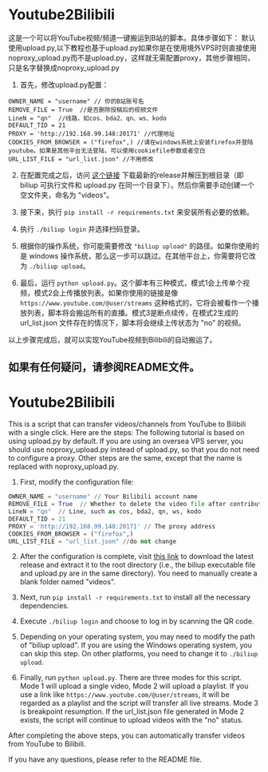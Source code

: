 # Youtube2Bilibili
这是一个可以将YouTube视频/频道一键搬运到B站的脚本。具体步骤如下：
默认使用upload.py,以下教程也基于upload.py如果你是在使用境外VPS时则直接使用noproxy_upload.py而不是upload.py，这样就无需配置proxy，其他步骤相同，只是名字替换成noproxy_upload.py
1. 首先，修改upload.py配置：
```
OWNER_NAME = "username" // 你的B站账号名
REMOVE_FILE = True  //是否删除投稿后的视频文件
LineN = "qn"  //线路，如cos、bda2、qn、ws、kodo
DEFAULT_TID = 21
PROXY = 'http://192.168.99.148:20171' //代理地址
COOKIES_FROM_BROWSER = ("firefox",) //请在windows系统上安装firefox并登陆youtube。如果是其他平台无法登陆，可以使用cookiefile参数或者空白
URL_LIST_FILE = "url_list.json" //不用修改
```

2. 在配置完成之后，访问 [这个链接](https://github.com/biliup/biliup-rs) 下载最新的release并解压到根目录（即biliup 可执行文件和 upload.py 在同一个目录下）。然后你需要手动创建一个空文件夹，命名为 "videos"。

3. 接下来，执行 `pip install -r requirements.txt` 来安装所有必要的依赖。

4. 执行 `./biliup login` 并选择扫码登录。

5. 根据你的操作系统，你可能需要修改 `"biliup upload"` 的路径。如果你使用的是 windows 操作系统，那么这一步可以跳过。在其他平台上，你需要将它改为 `./biliup upload`。

6. 最后，运行 `python upload.py`。这个脚本有三种模式，模式1会上传单个视频，模式2会上传播放列表。如果你使用的链接是像 `https://www.youtube.com/@user/streams` 这种格式的，它将会被看作一个播放列表，脚本将会搬运所有的直播。模式3是断点续传，在模式2生成的 url_list.json 文件存在的情况下，脚本将会继续上传状态为 "no" 的视频。

以上步骤完成后，就可以实现YouTube视频到Bilibili的自动搬运了。

如果有任何疑问，请参阅README文件。
---
# Youtube2Bilibili
This is a script that can transfer videos/channels from YouTube to Bilibili with a single click. Here are the steps:
The following tutorial is based on using upload.py by default. If you are using an oversea VPS server, you should use noproxy_upload.py instead of upload.py, so that you do not need to configure a proxy. Other steps are the same, except that the name is replaced with noproxy_upload.py.
1. First, modify the configuration file: 
```python
OWNER_NAME = "username" // Your Bilibili account name
REMOVE_FILE = True  // Whether to delete the video file after contribution
LineN = "qn"  // Line, such as cos, bda2, qn, ws, kodo
DEFAULT_TID = 21
PROXY = 'http://192.168.99.148:20171' // The proxy address
COOKIES_FROM_BROWSER = ("firefox",)
URL_LIST_FILE = "url_list.json" //do not change
```

2. After the configuration is complete, visit [this link](https://github.com/biliup/biliup-rs) to download the latest release and extract it to the root directory (i.e., the biliup executable file and upload.py are in the same directory). You need to manually create a blank folder named "videos".

3. Next, run `pip install -r requirements.txt` to install all the necessary dependencies.

4. Execute `./biliup login` and choose to log in by scanning the QR code.

5. Depending on your operating system, you may need to modify the path of "biliup upload". If you are using the Windows operating system, you can skip this step. On other platforms, you need to change it to `./biliup upload`.

6. Finally, run `python upload.py`. There are three modes for this script. Mode 1 will upload a single video, Mode 2 will upload a playlist. If you use a link like `https://www.youtube.com/@user/streams`, it will be regarded as a playlist and the script will transfer all live streams. Mode 3 is breakpoint resumption. If the url_list.json file generated in Mode 2 exists, the script will continue to upload videos with the "no" status.

After completing the above steps, you can automatically transfer videos from YouTube to Bilibili.

If you have any questions, please refer to the README file.
